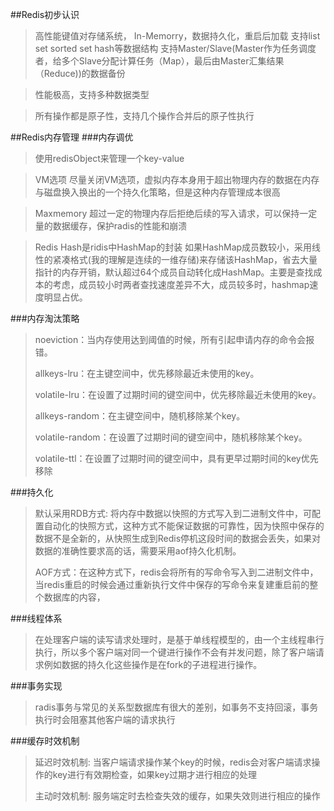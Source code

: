 ##Redis初步认识
>高性能键值对存储系统，
In-Memorry，数据持久化，重启后加载
支持list set sorted set hash等数据结构
支持Master/Slave(Master作为任务调度者，给多个Slave分配计算任务（Map），最后由Master汇集结果（Reduce))的数据备份

>性能极高，支持多种数据类型

>所有操作都是原子性，支持几个操作合并后的原子性执行


##Redis内存管理
###内存调优
>使用redisObject来管理一个key-value

>VM选项 尽量关闭VM选项，虚拟内存本身用于超出物理内存的数据在内存与磁盘换入换出的一个持久化策略，但是这种内存管理成本很高

>Maxmemory 超过一定的物理内存后拒绝后续的写入请求，可以保持一定量的数据缓存，保护radis的性能和崩溃

>Redis Hash是ridis中HashMap的封装 如果HashMap成员数较小，采用线性的紧凑格式(我的理解是连续的一维存储)来存储该HashMap，省去大量指针的内存开销，默认超过64个成员自动转化成HashMap。主要是查找成本的考虑，成员较小时两者查找速度差异不大，成员较多时，hashmap速度明显占优。
>


###内存淘汰策略
>noeviction：当内存使用达到阈值的时候，所有引起申请内存的命令会报错。
>
>allkeys-lru：在主键空间中，优先移除最近未使用的key。
>
>volatile-lru：在设置了过期时间的键空间中，优先移除最近未使用的key。
>
>allkeys-random：在主键空间中，随机移除某个key。
>
>volatile-random：在设置了过期时间的键空间中，随机移除某个key。
>
>volatile-ttl：在设置了过期时间的键空间中，具有更早过期时间的key优先移除
>

###持久化
>默认采用RDB方式: 将内存中数据以快照的方式写入到二进制文件中，可配置自动化的快照方式，这种方式不能保证数据的可靠性，因为快照中保存的数据不是全新的，从快照生成到Redis停机这段时间的数据会丢失，如果对数据的准确性要求高的话，需要采用aof持久化机制。
>
>AOF方式：在这种方式下，redis会将所有的写命令写入到二进制文件中，当redis重启的时候会通过重新执行文件中保存的写命令来复建重启前的整个数据库的内容，
>

###线程体系
>在处理客户端的读写请求处理时，是基于单线程模型的，由一个主线程串行执行，所以多个客户端对同一个键进行操作不会有并发问题，除了客户端请求例如数据的持久化这些操作是在fork的子进程进行操作。
>

###事务实现
>radis事务与常见的关系型数据库有很大的差别，如事务不支持回滚，事务执行时会阻塞其他客户端的请求执行
>

###缓存时效机制
>延迟时效机制: 当客户端请求操作某个key的时候，redis会对客户端请求操作的key进行有效期检查，如果key过期才进行相应的处理
>
>主动时效机制: 服务端定时去检查失效的缓存，如果失效则进行相应的操作